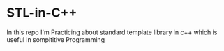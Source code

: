 # STL-in-C++
In this repo I'm Practicing about standard template library in c++ which is useful in sompititive Programming
